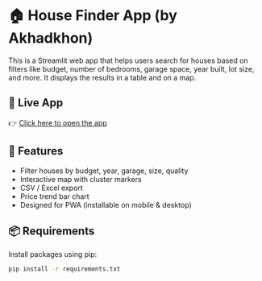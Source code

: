 # 🏠 House Finder App (by Akhadkhon)

This is a Streamlit web app that helps users search for houses based on filters like budget, number of bedrooms, garage space, year built, lot size, and more. It displays the results in a table and on a map.

## 🚀 Live App
👉 [Click here to open the app](https://akhadkhon-housefinder.streamlit.app)

## 📂 Features
- Filter houses by budget, year, garage, size, quality
- Interactive map with cluster markers
- CSV / Excel export
- Price trend bar chart
- Designed for PWA (installable on mobile & desktop)

## 📦 Requirements
Install packages using pip:

```bash
pip install -r requirements.txt
